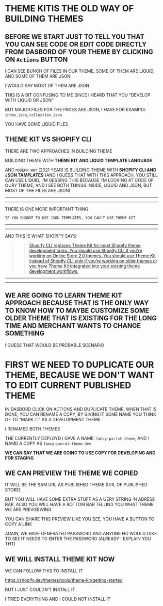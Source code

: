 # THEME KITIS THE OLD WAY OF BUILDING THEMES

## BEFORE WE START JUST TO TELL YOU THAT YOU CAN SEE CODE OR EDIT CODE DIRECTLY FROM DASBORD OF YOUR THEME BY CLICKING ON `Actions` BUTTON

I CAN SEE BUNCH OF FILES IN OUR THEME, SOME OF THEM ARE LIQUID, AND SOME OF THEM ARE JSON

I WOULD SAY MOST OF THEM ARE JSON

THIS IS A BIT CONFUSING TO ME SINCE I HEARD THAT YOU "DEVELOP WITH LIQUID OR JSON"

BUT MAJOR FILES FOR THE PAGES ARE JSON, I HAVE FOR EXAMPLE `index.json`, `collection.json`

YOU HAVE SOME LIQUID FILES

## THEME KIT VS SHOPIFY CLI

THERE ARE TWO APPROACHES IN BUILDING THEME

BUILDING THEME WITH **THEME KIT AND LIQUID TEMPLATE LANGUAGE**

AND `MODERN WAY` (2021 YEAR) IS BUILDING THEME WITH **SHOPIFY CLI AND JSON TAMPLATES** (AND I GUESS THAT WITH THIS APPROACH, YOU STILL CAN USE LIQUID, I'M GESSING THIS BECAUSE I'M LOOKING AT CODE OF OURY THEME, AND I SEE BOTH THINGS INSIDE, LIGUID AND JSON, BUT MOST OF THE FILES ARE JSON)

***
***

THERE IS ONE MORE IMPORTANT THING

`IF YOU CHOOSE TO USE JSON TEMPLATES, YOU CAN'T USE THEME KIT`

***
***

AND THIS IS WHAT SHOPIFY SAYS:

>> [Shopify CLI replaces Theme Kit for most Shopify theme development tasks. You should use Shopify CLI if you're working on Online Store 2.0 themes. You should use Theme Kit instead of Shopify CLI only if you're working on older themes or you have Theme Kit integrated into your existing theme development workflows.](https://shopify.dev/themes/tools/theme-kit)

***
***

## WE ARE GOING TO LEARN THEME KIT APPROACH BECAUSE THAT IS THE ONLY WAY TO KNOW HOW TO MAYBE CUSTOMIZE SOME OLDER THEME THAT IS EXISTING FOR THE LONG TIME AND MERCHANT WANTS TO CHANGE SOMETHING

I GUESS THAT WOULD BE PROBABLE SCENARIO

# FIRST WE NEED TO DUPLICATE OUR THEME, BECAUSE WE DON'T WANT TO EDIT CURRENT PUBLISHED THEME

IN DASBORD CLICK ON ACTIONS AND DUPLICATE THEME, WHEN THAT IS DONE, YOU CAN RENAME A COPY, BY GIVING IT SOME NAME YOU THINK OF TO "MARK IT" AS A DEVELOPMENT THEME

I RENAMED BOTH THEMES

THE CURRENTLY DEPLOYD I GAVE A NAME: `fancy-parrot-theme`, AND I NAMD A COPY AS `fancy-parrot-theme-dev`

**WE CAN SAY THAT WE ARE GOING TO USE COPY FOR DEVELOPING AND FOR STAGING**

## WE CAN PREVIEW THE THEME WE COPIED

IT WILL BE THE SAM URL AS PUBLISHED THEME (URL OF PUBLISHED STORE)

BUT YOU WILL HAVE SOME EXTRA STUFF AS A UERY STRING IN ADRESS BAR, ALSO YOU WILL HAVE A BOTTOM BAR TELLING YOU WHAT THEME WE ARE PREVIEEWING

YOU CAN SHARE THIS PREVIEW LIKE YOU SEE, YOU HAVE A BUTTON TO COPY A LINK

AGAIN, WE HAVE GENERATED PASSWORD AND ANYONE HO WOULD LIIKE TO SEE IT NEEDS TO ENTER THE PASSWORD (ALREADY I EXPLAIN YOU THT)

## WE WILL INSTALL THEME KIT NOW

WE CAN FOLLOW THIS TO INSTALL IT

<https://shopify.dev/themes/tools/theme-kit/getting-started>

BUT I JUST COULDN'T INSTALL IT

I TRIED EVERYTHING AND I COULD NOT INSTALL IT